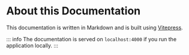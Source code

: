 # About this Documentation

This documentation is written in Markdown and is built using [Vitepress](https://vitepress.vuejs.org/).

::: info
The documentation is served on `localhost:4000` if you run the application locally.
:::
